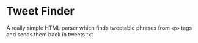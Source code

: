 # Tweet Finder

A really simple HTML parser which finds tweetable phrases from `<p>` tags and sends them back in tweets.txt
